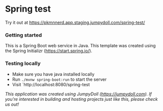 # Spring test


Try it out at https://pkmnnerd.app.staging.jumpydoll.com/spring-test/

### Getting started
This is a Spring Boot web service in Java. This template was created using the Spring Initializr (https://start.spring.io/).


### Testing locally
- Make sure you have java installed locally
- Run `./mvnw spring-boot:run` to start the server
- Visit `http://localhost:8080/spring-test


*This application was created using JumpyDoll (https://jumpydoll.com). If you're interested in building and hosting projects just like this, please check us out!*
